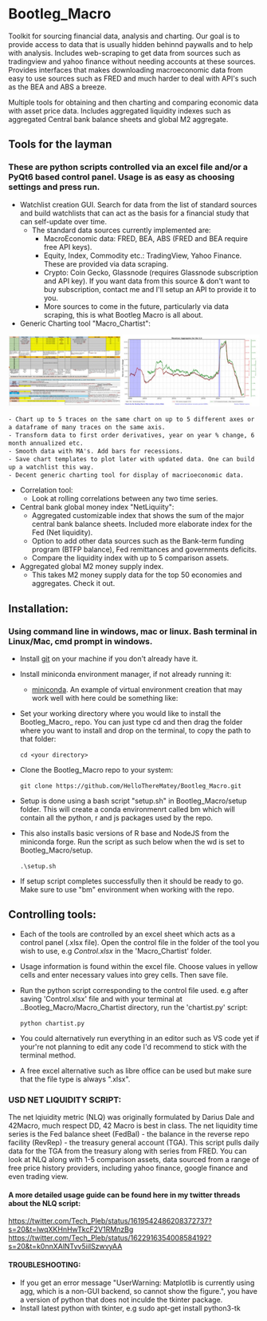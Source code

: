 # Bootleg_Macro
Toolkit for sourcing financial data, analysis and charting. Our goal is to provide access to data that is usually hidden behinnd paywalls and to help with analysis. 
Includes web-scraping to get data from sources such as tradingview and yahoo finance without needing accounts at these sources. 
Provides interfaces that makes downloading macroeconomic data from easy to use sources such as FRED and much harder to deal with API's such as the BEA and ABS a breeze. 

Multiple tools for obtaining and then charting and comparing economic data with asset price data. Includes aggregated liquidity indexes such as aggregated Central bank balance sheets and global M2 aggregate. 

## Tools for the layman 
### These are python scripts controlled via an excel file and/or a PyQt6 based control panel. Usage is as easy as choosing settings and press run.
- Watchlist creation GUI. Search for data from the list of standard sources and build watchlists that can act as the basis for a financial study that can self-update over time.
    - The standard data sources currently implemented are:
        - MacroEconomic data: FRED, BEA, ABS (FRED and BEA require free API keys). 
        - Equity, Index, Commodity etc.: TradingView, Yahoo Finance. These are provided via data scraping. 
        - Crypto: Coin Gecko, Glassnode (requires Glassnode subscription and API key). If you want data from this source & don't want to buy subscription, contact me and I'll setup an API to provide it to you.
        - More sources to come in the future, particularly via data scraping, this is what Bootleg Macro is all about. 
- Generic Charting tool "Macro_Chartist":
<img src="/examples/chartist.jpg" alt="Example of chartist output." width="1100"/>

    - Chart up to 5 traces on the same chart on up to 5 different axes or a dataframe of many traces on the same axis. 
    - Transform data to first order derivatives, year on year % change, 6 month annualized etc.
    - Smooth data with MA's. Add bars for recessions.
    - Save chart templates to plot later with updated data. One can build up a watchlist this way. 
    - Decent generic charting tool for display of macrioeconomic data. 
- Correlation tool:
    - Look at rolling correlations between any two time series. 
- Central bank global money index "NetLiquiity":
    - Aggregated customizable index that shows the sum of the major central bank balance sheets. Included more elaborate index for the Fed (Net liquidity).
    - Option to add other data sources such as the Bank-term funding program (BTFP balance), Fed remittances and governments deficits. 
    - Compare the liquidity index with up to 5 comparison assets. 
- Aggregated global M2 money supply index.
    - This takes M2 money supply data for the top 50 economies and aggregates. Check it out. 

 ## Installation: 
### Using command line in windows, mac or linux. Bash terminal in Linux/Mac, cmd prompt in windows. 
 - Install [git](https://github.com/git-guides/install-git) on your machine if you don't already have it.
 
 - Install miniconda environment manager, if not already running it:
     - [miniconda](https://docs.conda.io/projects/miniconda/en/latest/). An example of virtual environment creation that may work well with here could be something like:

 - Set your working directory where you would like to install the Bootleg_Macro_ repo. You can just type cd and then drag the folder where you want to install and drop on the terminal, to copy the path to that folder:

   `cd <your directory>`
 - Clone the Bootleg_Macro repo to your system:

   `git clone https://github.com/HelloThereMatey/Bootleg_Macro.git`
 - Setup is done using a bash script "setup.sh" in Bootleg_Macro/setup folder. This will create a conda environmenrt called bm which will contain all the python, r and js packages used by the repo.
 - This also installs basic versions of R base and NodeJS from the miniconda forge. Run the script as such below when the wd is set to Bootleg_Macro/setup. 

   `.\setup.sh`
 - If setup script completes successfully then it should be ready to go. Make sure to use "bm" environment when working with the repo. 

## Controlling tools:
 - Each of the tools are controlled by an excel sheet which acts as a control panel (.xlsx file). Open the control file in the folder of the tool you wish to use, e.g _Control.xlsx_ in the 'Macro_Chartist' folder.
 - Usage information is found within the excel file. Choose values in yellow cells and enter necessary values into grey cells. Then save file.
 - Run the python script corresponding to the control file used. e.g after saving 'Control.xlsx' file and with your terminal at ..Bootleg_Macro/Macro_Chartist directory, run the 'chartist.py' script:

   `python chartist.py`
   
 - You could alternatively run everything in an editor such as VS code yet if your're not planning to edit any code I'd recommend to stick with the terminal method. 
 - A free excel alternative such as libre office can be used but make sure that the file type is always ".xlsx". 

### USD NET LIQUIDITY SCRIPT:
The net lqiuidity metric (NLQ) was originally formulated by Darius Dale and 42Macro, much respect DD, 42 Macro is best in class.
The net liquidity time series is the Fed balance sheet (FedBal) - the balance in the reverse repo facility (RevRep) - the treasury general account (TGA). 
This script pulls daily data for the TGA from the treasury along with series from FRED. You can look at NLQ along with 1-5 comparison assets, data sourced from a range of free price history providers, including yahoo finance, google finance and even trading view.

#### A more detailed usage guide can be found here in my twitter threads about the NLQ script: 
https://twitter.com/Tech_Pleb/status/1619542486208372737?s=20&t=lwqXKHnHwTkcF2V1RMnzBg
https://twitter.com/Tech_Pleb/status/1622916354008584192?s=20&t=k0nnXAlNTvv5iiISzwvyAA

#### TROUBLESHOOTING:
 - If you get an error message "UserWarning: Matplotlib is currently using agg, which is a non-GUI backend, so cannot show the figure.", you have a
  version of python that does not inculde the tkinter package. 
 - Install latest python with tkinter, e.g sudo apt-get install python3-tk 
     
